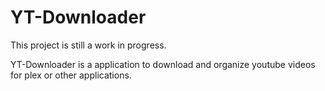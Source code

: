 # YT-Downloader
  
This project is still a work in progress.  
  
YT-Downloader is a application to download and organize youtube videos for plex or other applications.
